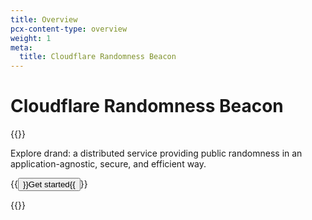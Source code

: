 ```yaml
---
title: Overview
pcx-content-type: overview
weight: 1
meta:
  title: Cloudflare Randomness Beacon
---
```


# Cloudflare Randomness Beacon

{{<content-column>}}

Explore drand: a distributed service providing public randomness in an application-agnostic, secure, and efficient way.

<p>{{<button type="primary" href="/randomness-beacon/about">}}Get started{{</button>}}</p>

{{</content-column>}}
